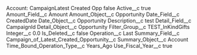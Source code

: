 <?xml version="1.0" encoding="UTF-8"?>
<CustomMetadata xmlns="http://soap.sforce.com/2006/04/metadata" xmlns:xsi="http://www.w3.org/2001/XMLSchema-instance" xmlns:xsd="http://www.w3.org/2001/XMLSchema">
    <label>Account: CampaignLatest Created Opp</label>
    <protected>false</protected>
    <values>
        <field>Active__c</field>
        <value xsi:type="xsd:boolean">true</value>
    </values>
    <values>
        <field>Amount_Field__c</field>
        <value xsi:type="xsd:string">Amount</value>
    </values>
    <values>
        <field>Amount_Object__c</field>
        <value xsi:type="xsd:string">Opportunity</value>
    </values>
    <values>
        <field>Date_Field__c</field>
        <value xsi:type="xsd:string">CreatedDate</value>
    </values>
    <values>
        <field>Date_Object__c</field>
        <value xsi:type="xsd:string">Opportunity</value>
    </values>
    <values>
        <field>Description__c</field>
        <value xsi:type="xsd:string">test</value>
    </values>
    <values>
        <field>Detail_Field__c</field>
        <value xsi:type="xsd:string">CampaignId</value>
    </values>
    <values>
        <field>Detail_Object__c</field>
        <value xsi:type="xsd:string">Opportunity</value>
    </values>
    <values>
        <field>Filter_Group__c</field>
        <value xsi:type="xsd:string">TEST_InKindGifts</value>
    </values>
    <values>
        <field>Integer__c</field>
        <value xsi:type="xsd:double">0.0</value>
    </values>
    <values>
        <field>Is_Deleted__c</field>
        <value xsi:type="xsd:boolean">false</value>
    </values>
    <values>
        <field>Operation__c</field>
        <value xsi:type="xsd:string">Last</value>
    </values>
    <values>
        <field>Summary_Field__c</field>
        <value xsi:type="xsd:string">Campaign_of_Latest_Created_Opportunity__c</value>
    </values>
    <values>
        <field>Summary_Object__c</field>
        <value xsi:type="xsd:string">Account</value>
    </values>
    <values>
        <field>Time_Bound_Operation_Type__c</field>
        <value xsi:type="xsd:string">Years_Ago</value>
    </values>
    <values>
        <field>Use_Fiscal_Year__c</field>
        <value xsi:type="xsd:boolean">true</value>
    </values>
</CustomMetadata>
